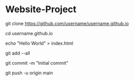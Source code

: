 # Website-Project

git clone https://github.com/username/username.github.io

cd username.github.io

echo "Hello World" > index.html

git add --all

git commit -m "Initial commit"

git push -u origin main
